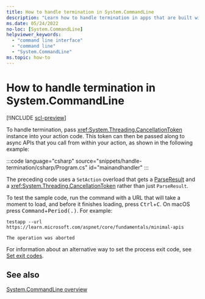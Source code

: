 ```yaml
---
title: How to handle termination in System.CommandLine
description: "Learn how to handle termination in apps that are built with the System.Commandline library."
ms.date: 05/24/2022
no-loc: [System.CommandLine]
helpviewer_keywords:
  - "command line interface"
  - "command line"
  - "System.CommandLine"
ms.topic: how-to
---
```

# How to handle termination in System.CommandLine

[!INCLUDE [scl-preview](../../../includes/scl-preview.md)]

To handle termination, pass <xref:System.Threading.CancellationToken> instance into your action code. This token can then be passed along to async APIs that you call from within your action, as shown in the following example:

:::code language="csharp" source="snippets/handle-termination/csharp/Program.cs" id="mainandhandler" :::

The preceding code uses a `SetAction` overload that gets a [ParseResult](model-binding.md#parseresult) and a <xref:System.Threading.CancellationToken> rather than  just `ParseResult`.

To test the sample code, run the command with a URL that will take a moment to load, and before it finishes loading, press <kbd>Ctrl</kbd>+<kbd>C</kbd>. On macOS press <kbd>Command</kbd>+<kbd>Period(.)</kbd>. For example:

```dotnetcli
testapp --url https://learn.microsoft.com/aspnet/core/fundamentals/minimal-apis
```

```output
The operation was aborted
```

For information about an alternative way to set the process exit code, see [Set exit codes](model-binding.md#set-exit-codes).

## See also

[System.CommandLine overview](index.md)

